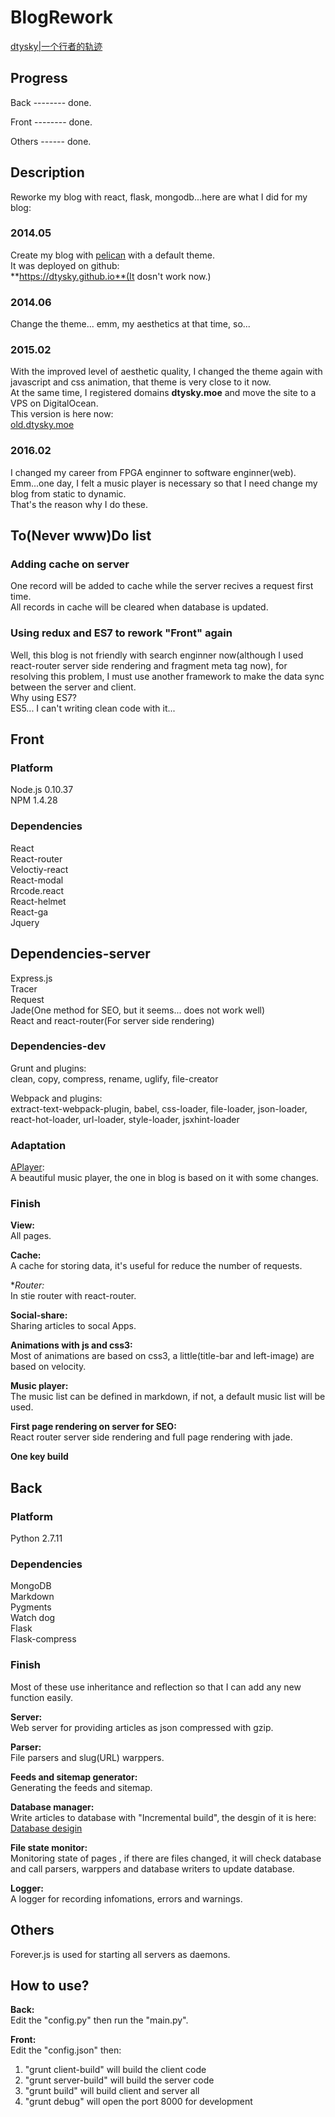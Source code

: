# BlogRework

[dtysky|一个行者的轨迹](http://dtysky.moe)

## Progress

Back -------- done.  

Front -------- done.  

Others ------ done.  

## Description

Reworke my blog with react, flask, mongodb...here are what I did for my blog:  

### 2014.05

Create my blog with [pelican](https://github.com/getpelican/pelican) with a default theme.  
It was deployed on github:  
**https://dtysky.github.io**(It dosn't work now.)

### 2014.06

Change the theme... emm, my aesthetics at that time, so... 

### 2015.02

With the improved level of aesthetic quality, I  changed the theme again with javascript and css animation, that theme is very close to it now.  
At the same time, I registered domains **dtysky.moe** and move the site to a VPS on DigitalOcean.  
This version is here now:  
[old.dtysky.moe](http://old.dtysky.moe)

### 2016.02

I changed my career from FPGA enginner to software enginner(web).  
Emm...one day, I felt a music player is necessary so that I need change my blog from static to dynamic.  
That's the reason why I do these.  

## To(Never www)Do list

### Adding cache on server

One record will be added to cache while the server recives a request first time.  
All records in cache will be cleared when database is updated.

### Using redux and ES7 to rework "Front" again

Well, this blog is not friendly with search enginner now(although I used react-router server side rendering and fragment meta tag now), for resolving this problem, I must use another framework to make the data sync between the server and client.  
Why using ES7?  
ES5... I can't writing clean code with it... 

## Front

### Platform
  
Node.js 0.10.37  
NPM 1.4.28  

### Dependencies
  
React  
React-router  
Veloctiy-react  
React-modal  
Rrcode.react  
React-helmet  
React-ga  
Jquery  

## Dependencies-server

Express.js  
Tracer  
Request  
Jade(One method for SEO, but it seems... does not work well)  
React and react-router(For server side rendering)

### Dependencies-dev

Grunt and plugins:  
clean, copy, compress, rename, uglify, file-creator  

Webpack and plugins:  
extract-text-webpack-plugin, babel, css-loader, file-loader, json-loader, react-hot-loader, url-loader, style-loader, jsxhint-loader

### Adaptation

[APlayer](https://github.com/DIYgod/APlayer):  
A beautiful music player, the one in blog is based on it with some changes.

### Finish

**View:**  
All pages.  

**Cache:**  
A cache for storing data, it's useful for reduce the number of requests.  

**Router:*  
In stie router with react-router.  

**Social-share:**  
Sharing articles to socal Apps.  

**Animations with js and css3:**  
Most of animations are based on css3, a little(title-bar and left-image) are based on velocity.  

**Music player:**  
The music list can be defined in markdown, if not, a default music list will be used.  

**First page rendering on server for SEO:**  
React router server side rendering and full page rendering with jade.  

**One key build**

## Back

### Platform

Python 2.7.11

### Dependencies

MongoDB  
Markdown  
Pygments  
Watch dog  
Flask  
Flask-compress

### Finish

Most of these use  inheritance and reflection  so that I can add any new function easily.

**Server:**  
Web server for providing articles as json compressed with gzip.  

**Parser:**  
File parsers and slug(URL) warppers.  

**Feeds and sitemap generator:**  
Generating the feeds and sitemap.  

**Database manager:**  
Write articles to database with "Incremental build", the desgin of it is here:  
[Database desigin](https://github.com/dtysky/BlogRework/blob/master/Back/Database.md)  

**File state monitor:**  
Monitoring state of pages , if there are files changed, it will check database and call parsers, warppers and database writers to update database.  

**Logger:**  
A logger for recording infomations, errors and warnings.  

## Others

Forever.js is used for starting all servers as daemons. 

## How to use?  

**Back:**  
Edit the "config.py" then run the "main.py".  

**Front:**  
Edit the "config.json" then:  
1. "grunt client-build" will build the client code  
2. "grunt server-build" will build the server code  
3. "grunt build" will build client and server all  
4. "grunt debug" will open the port 8000 for development   